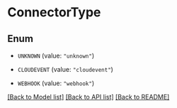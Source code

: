 # ConnectorType

## Enum


* `UNKNOWN` (value: `"unknown"`)

* `CLOUDEVENT` (value: `"cloudevent"`)

* `WEBHOOK` (value: `"webhook"`)


[[Back to Model list]](../README.md#documentation-for-models) [[Back to API list]](../README.md#documentation-for-api-endpoints) [[Back to README]](../README.md)


